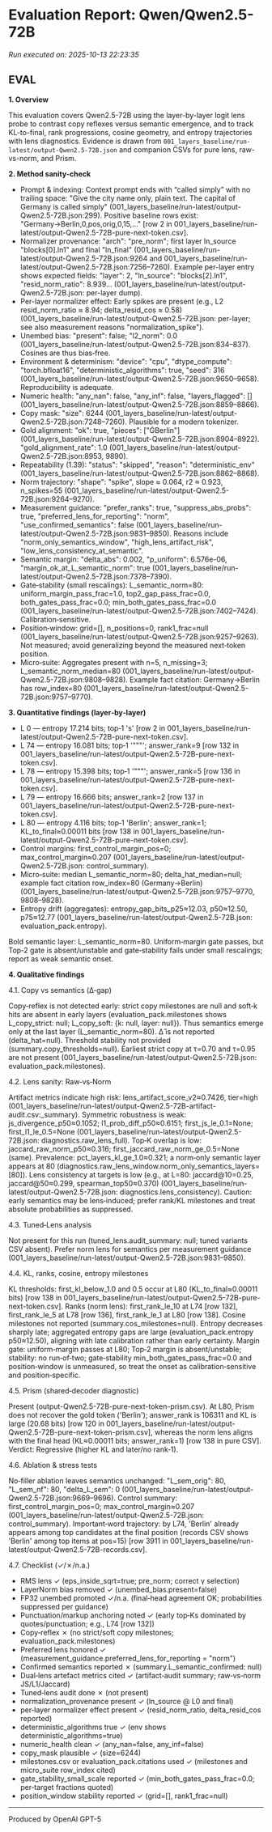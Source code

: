 # Evaluation Report: Qwen/Qwen2.5-72B

*Run executed on: 2025-10-13 22:23:35*

## EVAL

**1. Overview**

This evaluation covers Qwen2.5-72B using the layer-by-layer logit lens probe to contrast copy reflexes versus semantic emergence, and to track KL-to-final, rank progressions, cosine geometry, and entropy trajectories with lens diagnostics. Evidence is drawn from `001_layers_baseline/run-latest/output-Qwen2.5-72B.json` and companion CSVs for pure lens, raw-vs-norm, and Prism.

**2. Method sanity-check**

- Prompt & indexing: Context prompt ends with “called simply” with no trailing space: "Give the city name only, plain text. The capital of Germany is called simply"  (001_layers_baseline/run-latest/output-Qwen2.5-72B.json:299). Positive baseline rows exist: "Germany→Berlin,0,pos,orig,0,15,…"  [row 2 in 001_layers_baseline/run-latest/output-Qwen2.5-72B-pure-next-token.csv].
- Normalizer provenance: "arch": "pre_norm"; first layer ln_source "blocks[0].ln1" and final "ln_final" (001_layers_baseline/run-latest/output-Qwen2.5-72B.json:9264 and 001_layers_baseline/run-latest/output-Qwen2.5-72B.json:7256–7260). Example per-layer entry shows expected fields: "layer": 2, "ln_source": "blocks[2].ln1", "resid_norm_ratio": 8.939… (001_layers_baseline/run-latest/output-Qwen2.5-72B.json: per-layer dump).
- Per-layer normalizer effect: Early spikes are present (e.g., L2 resid_norm_ratio ≈ 8.94; delta_resid_cos ≈ 0.58) (001_layers_baseline/run-latest/output-Qwen2.5-72B.json: per-layer; see also measurement reasons "normalization_spike").
- Unembed bias: "present": false; "l2_norm": 0.0 (001_layers_baseline/run-latest/output-Qwen2.5-72B.json:834–837). Cosines are thus bias‑free.
- Environment & determinism: "device": "cpu", "dtype_compute": "torch.bfloat16", "deterministic_algorithms": true, "seed": 316 (001_layers_baseline/run-latest/output-Qwen2.5-72B.json:9650–9658). Reproducibility is adequate.
- Numeric health: "any_nan": false, "any_inf": false, "layers_flagged": [] (001_layers_baseline/run-latest/output-Qwen2.5-72B.json:8859–8866).
- Copy mask: "size": 6244 (001_layers_baseline/run-latest/output-Qwen2.5-72B.json:7248–7260). Plausible for a modern tokenizer.
- Gold alignment: "ok": true, "pieces": ["ĠBerlin"] (001_layers_baseline/run-latest/output-Qwen2.5-72B.json:8904–8922). "gold_alignment_rate": 1.0 (001_layers_baseline/run-latest/output-Qwen2.5-72B.json:8953, 9890).
- Repeatability (1.39): "status": "skipped", "reason": "deterministic_env" (001_layers_baseline/run-latest/output-Qwen2.5-72B.json:8862–8868).
- Norm trajectory: "shape": "spike", slope ≈ 0.064, r2 ≈ 0.923, n_spikes=55 (001_layers_baseline/run-latest/output-Qwen2.5-72B.json:9264–9270).
- Measurement guidance: "prefer_ranks": true, "suppress_abs_probs": true, "preferred_lens_for_reporting": "norm", "use_confirmed_semantics": false (001_layers_baseline/run-latest/output-Qwen2.5-72B.json:9831–9850). Reasons include "norm_only_semantics_window", "high_lens_artifact_risk", "low_lens_consistency_at_semantic".
- Semantic margin: "delta_abs": 0.002, "p_uniform": 6.576e-06, "margin_ok_at_L_semantic_norm": true (001_layers_baseline/run-latest/output-Qwen2.5-72B.json:7378–7390).
- Gate‑stability (small rescalings): L_semantic_norm=80: uniform_margin_pass_frac=1.0, top2_gap_pass_frac=0.0, both_gates_pass_frac=0.0; min_both_gates_pass_frac=0.0 (001_layers_baseline/run-latest/output-Qwen2.5-72B.json:7402–7424). Calibration‑sensitive.
- Position‑window: grid=[], n_positions=0, rank1_frac=null (001_layers_baseline/run-latest/output-Qwen2.5-72B.json:9257–9263). Not measured; avoid generalizing beyond the measured next‑token position.
- Micro‑suite: Aggregates present with n=5, n_missing=3; L_semantic_norm_median=80 (001_layers_baseline/run-latest/output-Qwen2.5-72B.json:9808–9828). Example fact citation: Germany→Berlin has row_index=80 (001_layers_baseline/run-latest/output-Qwen2.5-72B.json:9757–9770).

**3. Quantitative findings (layer‑by‑layer)**

- L 0 — entropy 17.214 bits; top‑1 's' [row 2 in 001_layers_baseline/run-latest/output-Qwen2.5-72B-pure-next-token.csv].
- L 74 — entropy 16.081 bits; top‑1 '"""'; answer_rank=9 [row 132 in 001_layers_baseline/run-latest/output-Qwen2.5-72B-pure-next-token.csv].
- L 78 — entropy 15.398 bits; top‑1 '"""'; answer_rank=5 [row 136 in 001_layers_baseline/run-latest/output-Qwen2.5-72B-pure-next-token.csv].
- L 79 — entropy 16.666 bits; answer_rank=2 [row 137 in 001_layers_baseline/run-latest/output-Qwen2.5-72B-pure-next-token.csv].
- L 80 — entropy 4.116 bits; top‑1 'Berlin'; answer_rank=1; KL_to_final≈0.00011 bits [row 138 in 001_layers_baseline/run-latest/output-Qwen2.5-72B-pure-next-token.csv].
- Control margins: first_control_margin_pos=0; max_control_margin≈0.207 (001_layers_baseline/run-latest/output-Qwen2.5-72B.json: control_summary).
- Micro‑suite: median L_semantic_norm=80; delta_hat_median=null; example fact citation row_index=80 (Germany→Berlin) (001_layers_baseline/run-latest/output-Qwen2.5-72B.json:9757–9770, 9808–9828).
- Entropy drift (aggregates): entropy_gap_bits_p25≈12.03, p50≈12.50, p75≈12.77 (001_layers_baseline/run-latest/output-Qwen2.5-72B.json: evaluation_pack.entropy).

Bold semantic layer: L_semantic_norm=80. Uniform‑margin gate passes, but Top‑2 gate is absent/unstable and gate‑stability fails under small rescalings; report as weak semantic onset.

**4. Qualitative findings**

4.1. Copy vs semantics (Δ‑gap)

Copy‑reflex is not detected early: strict copy milestones are null and soft‑k hits are absent in early layers (evaluation_pack.milestones shows L_copy_strict: null; L_copy_soft: {k: null, layer: null}). Thus semantics emerge only at the last layer (L_semantic_norm=80). Δ̂ is not reported (delta_hat=null). Threshold stability not provided (summary.copy_thresholds=null). Earliest strict copy at τ=0.70 and τ=0.95 are not present (001_layers_baseline/run-latest/output-Qwen2.5-72B.json: evaluation_pack.milestones).

4.2. Lens sanity: Raw‑vs‑Norm

Artifact metrics indicate high risk: lens_artifact_score_v2≈0.7426, tier=high (001_layers_baseline/run-latest/output-Qwen2.5-72B-artifact-audit.csv:_summary). Symmetric robustness is weak: js_divergence_p50≈0.1052; l1_prob_diff_p50≈0.6151; first_js_le_0.1=None; first_l1_le_0.5=None (001_layers_baseline/run-latest/output-Qwen2.5-72B.json: diagnostics.raw_lens_full). Top‑K overlap is low: jaccard_raw_norm_p50≈0.316; first_jaccard_raw_norm_ge_0.5=None (same). Prevalence: pct_layers_kl_ge_1.0≈0.321; a norm‑only semantic layer appears at 80 (diagnostics.raw_lens_window.norm_only_semantics_layers=[80]). Lens consistency at targets is low (e.g., at L=80: jaccard@10=0.25, jaccard@50≈0.299, spearman_top50≈0.370) (001_layers_baseline/run-latest/output-Qwen2.5-72B.json: diagnostics.lens_consistency). Caution: early semantics may be lens‑induced; prefer rank/KL milestones and treat absolute probabilities as suppressed.

4.3. Tuned‑Lens analysis

Not present for this run (tuned_lens.audit_summary: null; tuned variants CSV absent). Prefer norm lens for semantics per measurement guidance (001_layers_baseline/run-latest/output-Qwen2.5-72B.json:9831–9850).

4.4. KL, ranks, cosine, entropy milestones

KL thresholds: first_kl_below_1.0 and 0.5 occur at L80 (KL_to_final≈0.00011 bits) [row 138 in 001_layers_baseline/run-latest/output-Qwen2.5-72B-pure-next-token.csv]. Ranks (norm lens): first_rank_le_10 at L74 [row 132], first_rank_le_5 at L78 [row 136], first_rank_le_1 at L80 [row 138]. Cosine milestones not reported (summary.cos_milestones=null). Entropy decreases sharply late; aggregated entropy gaps are large (evaluation_pack.entropy p50≈12.50), aligning with late calibration rather than early certainty. Margin gate: uniform‑margin passes at L80; Top‑2 margin is absent/unstable; stability: no run‑of‑two; gate‑stability min_both_gates_pass_frac=0.0 and position‑window is unmeasured, so treat the onset as calibration‑sensitive and position‑specific.

4.5. Prism (shared‑decoder diagnostic)

Present (output-Qwen2.5-72B-pure-next-token-prism.csv). At L80, Prism does not recover the gold token ('Berlin'); answer_rank is 106311 and KL is large (20.68 bits) [row 120 in 001_layers_baseline/run-latest/output-Qwen2.5-72B-pure-next-token-prism.csv], whereas the norm lens aligns with the final head (KL≈0.00011 bits; answer_rank=1) [row 138 in pure CSV]. Verdict: Regressive (higher KL and later/no rank‑1).

4.6. Ablation & stress tests

No‑filler ablation leaves semantics unchanged: "L_sem_orig": 80, "L_sem_nf": 80, "delta_L_sem": 0 (001_layers_baseline/run-latest/output-Qwen2.5-72B.json:9669–9696). Control summary: first_control_margin_pos=0; max_control_margin≈0.207 (001_layers_baseline/run-latest/output-Qwen2.5-72B.json: control_summary). Important‑word trajectory: by L74, 'Berlin' already appears among top candidates at the final position (records CSV shows 'Berlin' among top items at pos=15) [row 3911 in 001_layers_baseline/run-latest/output-Qwen2.5-72B-records.csv].

4.7. Checklist (✓/✗/n.a.)

- RMS lens ✓ (eps_inside_sqrt=true; pre_norm; correct γ selection)
- LayerNorm bias removed ✓ (unembed_bias.present=false)
- FP32 unembed promoted ✓/n.a. (final‑head agreement OK; probabilities suppressed per guidance)
- Punctuation/markup anchoring noted ✓ (early top‑Ks dominated by quotes/punctuation; e.g., L74 [row 132])
- Copy‑reflex ✗ (no strict/soft copy milestones; evaluation_pack.milestones)
- Preferred lens honored ✓ (measurement_guidance.preferred_lens_for_reporting = "norm")
- Confirmed semantics reported ✗ (summary.L_semantic_confirmed: null)
- Dual‑lens artefact metrics cited ✓ (artifact‑audit summary; raw‑vs‑norm JS/L1/Jaccard)
- Tuned‑lens audit done ✗ (not present)
- normalization_provenance present ✓ (ln_source @ L0 and final)
- per‑layer normalizer effect present ✓ (resid_norm_ratio, delta_resid_cos reported)
- deterministic_algorithms true ✓ (env shows deterministic_algorithms=true)
- numeric_health clean ✓ (any_nan=false, any_inf=false)
- copy_mask plausible ✓ (size=6244)
- milestones.csv or evaluation_pack.citations used ✓ (milestones and micro_suite row_index cited)
- gate_stability_small_scale reported ✓ (min_both_gates_pass_frac=0.0; per‑target fractions quoted)
- position_window stability reported ✓ (grid=[], rank1_frac=null)

---
Produced by OpenAI GPT-5
